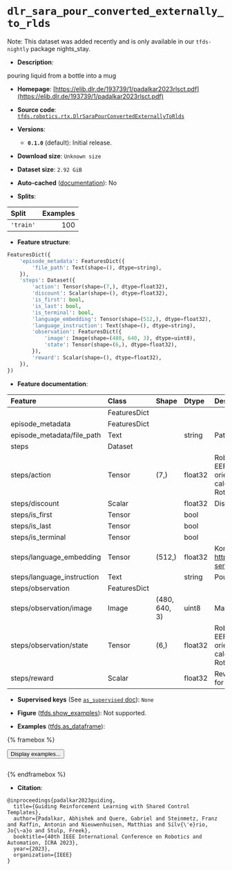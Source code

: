 <div itemscope itemtype="http://schema.org/Dataset">
  <div itemscope itemprop="includedInDataCatalog" itemtype="http://schema.org/DataCatalog">
    <meta itemprop="name" content="TensorFlow Datasets" />
  </div>
  <meta itemprop="name" content="dlr_sara_pour_converted_externally_to_rlds" />
  <meta itemprop="description" content="pouring liquid from a bottle into a mug&#10;&#10;To use this dataset:&#10;&#10;```python&#10;import tensorflow_datasets as tfds&#10;&#10;ds = tfds.load(&#x27;dlr_sara_pour_converted_externally_to_rlds&#x27;, split=&#x27;train&#x27;)&#10;for ex in ds.take(4):&#10;  print(ex)&#10;```&#10;&#10;See [the guide](https://www.tensorflow.org/datasets/overview) for more&#10;informations on [tensorflow_datasets](https://www.tensorflow.org/datasets).&#10;&#10;" />
  <meta itemprop="url" content="https://www.tensorflow.org/datasets/catalog/dlr_sara_pour_converted_externally_to_rlds" />
  <meta itemprop="sameAs" content="https://elib.dlr.de/193739/1/padalkar2023rlsct.pdf" />
  <meta itemprop="citation" content="@inproceedings{padalkar2023guiding,&#10;  title={Guiding Reinforcement Learning with Shared Control Templates},&#10;  author={Padalkar, Abhishek and Quere, Gabriel and Steinmetz, Franz and Raffin, Antonin and Nieuwenhuisen, Matthias and Silv{\&#x27;e}rio, Jo{\~a}o and Stulp, Freek},&#10;  booktitle={40th IEEE International Conference on Robotics and Automation, ICRA 2023},&#10;  year={2023},&#10;  organization={IEEE}&#10;}" />
</div>

# `dlr_sara_pour_converted_externally_to_rlds`


Note: This dataset was added recently and is only available in our
`tfds-nightly` package
<span class="material-icons" title="Available only in the tfds-nightly package">nights_stay</span>.

*   **Description**:

pouring liquid from a bottle into a mug

*   **Homepage**:
    [https://elib.dlr.de/193739/1/padalkar2023rlsct.pdf](https://elib.dlr.de/193739/1/padalkar2023rlsct.pdf)

*   **Source code**:
    [`tfds.robotics.rtx.DlrSaraPourConvertedExternallyToRlds`](https://github.com/tensorflow/datasets/tree/master/tensorflow_datasets/robotics/rtx/rtx.py)

*   **Versions**:

    *   **`0.1.0`** (default): Initial release.

*   **Download size**: `Unknown size`

*   **Dataset size**: `2.92 GiB`

*   **Auto-cached**
    ([documentation](https://www.tensorflow.org/datasets/performances#auto-caching)):
    No

*   **Splits**:

Split     | Examples
:-------- | -------:
`'train'` | 100

*   **Feature structure**:

```python
FeaturesDict({
    'episode_metadata': FeaturesDict({
        'file_path': Text(shape=(), dtype=string),
    }),
    'steps': Dataset({
        'action': Tensor(shape=(7,), dtype=float32),
        'discount': Scalar(shape=(), dtype=float32),
        'is_first': bool,
        'is_last': bool,
        'is_terminal': bool,
        'language_embedding': Tensor(shape=(512,), dtype=float32),
        'language_instruction': Text(shape=(), dtype=string),
        'observation': FeaturesDict({
            'image': Image(shape=(480, 640, 3), dtype=uint8),
            'state': Tensor(shape=(6,), dtype=float32),
        }),
        'reward': Scalar(shape=(), dtype=float32),
    }),
})
```

*   **Feature documentation**:

Feature                    | Class        | Shape         | Dtype   | Description
:------------------------- | :----------- | :------------ | :------ | :----------
                           | FeaturesDict |               |         |
episode_metadata           | FeaturesDict |               |         |
episode_metadata/file_path | Text         |               | string  | Path to the original data file.
steps                      | Dataset      |               |         |
steps/action               | Tensor       | (7,)          | float32 | Robot action, consists of [3x robot EEF position, 3x robot EEF orientation yaw/pitch/roll calculated with scipy Rotation.as_euler(="zxy") Class].
steps/discount             | Scalar       |               | float32 | Discount if provided, default to 1.
steps/is_first             | Tensor       |               | bool    |
steps/is_last              | Tensor       |               | bool    |
steps/is_terminal          | Tensor       |               | bool    |
steps/language_embedding   | Tensor       | (512,)        | float32 | Kona language embedding. See https://tfhub.dev/google/universal-sentence-encoder-large/5
steps/language_instruction | Text         |               | string  | Pour into the mug.
steps/observation          | FeaturesDict |               |         |
steps/observation/image    | Image        | (480, 640, 3) | uint8   | Main camera RGB observation.
steps/observation/state    | Tensor       | (6,)          | float32 | Robot state, consists of [3x robot EEF position, 3x robot EEF orientation yaw/pitch/roll calculated with scipy Rotation.as_euler(="zxy") Class].
steps/reward               | Scalar       |               | float32 | Reward if provided, 1 on final step for demos.

*   **Supervised keys** (See
    [`as_supervised` doc](https://www.tensorflow.org/datasets/api_docs/python/tfds/load#args)):
    `None`

*   **Figure**
    ([tfds.show_examples](https://www.tensorflow.org/datasets/api_docs/python/tfds/visualization/show_examples)):
    Not supported.

*   **Examples**
    ([tfds.as_dataframe](https://www.tensorflow.org/datasets/api_docs/python/tfds/as_dataframe)):

<!-- mdformat off(HTML should not be auto-formatted) -->

{% framebox %}

<button id="displaydataframe">Display examples...</button>
<div id="dataframecontent" style="overflow-x:auto"></div>
<script>
const url = "https://storage.googleapis.com/tfds-data/visualization/dataframe/dlr_sara_pour_converted_externally_to_rlds-0.1.0.html";
const dataButton = document.getElementById('displaydataframe');
dataButton.addEventListener('click', async () => {
  // Disable the button after clicking (dataframe loaded only once).
  dataButton.disabled = true;

  const contentPane = document.getElementById('dataframecontent');
  try {
    const response = await fetch(url);
    // Error response codes don't throw an error, so force an error to show
    // the error message.
    if (!response.ok) throw Error(response.statusText);

    const data = await response.text();
    contentPane.innerHTML = data;
  } catch (e) {
    contentPane.innerHTML =
        'Error loading examples. If the error persist, please open '
        + 'a new issue.';
  }
});
</script>

{% endframebox %}

<!-- mdformat on -->

*   **Citation**:

```
@inproceedings{padalkar2023guiding,
  title={Guiding Reinforcement Learning with Shared Control Templates},
  author={Padalkar, Abhishek and Quere, Gabriel and Steinmetz, Franz and Raffin, Antonin and Nieuwenhuisen, Matthias and Silv{\'e}rio, Jo{\~a}o and Stulp, Freek},
  booktitle={40th IEEE International Conference on Robotics and Automation, ICRA 2023},
  year={2023},
  organization={IEEE}
}
```

